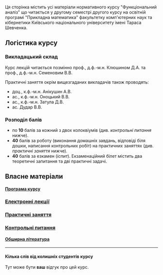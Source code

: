 Ця сторінка містить усі матеріали нормативного курсу "Функціональний аналіз" що читається у другому семестрі другого курсу на освітній програмі "Прикладна математика" факультетку комп'ютерних наук та кібернетики Київського національного університету імені Тараса Шевченка.

## Логістика курсу

### Викладацький склад

Курс лекцій читається позмінно проф., д.ф.-м.н. Клюшином Д.А. та проф., д.ф.-м.н. Семеновим В.В. 

Практичні заняття окрім вищезгаданих викладачів також проводять:
- доц., к.ф.-м.н. Анікушин А.В.
- ас., к.ф.-м.н. Оноцький В.В.
- ас., к.ф.-м.н. Затула Д.В.
- ас. Дудар В.В.

### Розподіл балів

- по **10** балів за кожний з двох колоквіумів (див. _контрольні питання_ нижче).
- **40** балів за роботу (виконання домашніх завдань, відповіді біля дошки, написання контрольних робіт) на практичних заняттях (див. _практичні заняття_ нижче). 
- **40** балів за езкамен (_іспит_). Екзаменаційний білет містить два теоретичні запитання та дві практичні задачі.

## Власне матеріали

#### [Програма курсу](program.pdf)

### [Електронні лекції](lectures/lectures.md)

### [Практичні заняття](practices/practices.md)

### [Контрольні питання](exams/exams.md)

#### [Обширна література](books/books.md)

---

#### Кілька слів від колишніх студентів курсу

Тут може бути **ваш** відгук про цей курс.
